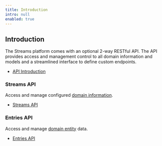 ```yaml
---
title: Introduction
intro: null
enabled: true
---
```


## Introduction

The Streams platform comes with an optional 2-way RESTful API. The API provides access and management control to all domain information and models and a streamlined interface to define custom endpoints.

- [API Introduction](/api/introduction)

### Streams API

Access and manage configured [domain information](streams#domain-information).

- [Streams API](/api/streams)

### Entries API

Access and manage [domain entity](streams#domain-entities) data.

- [Entries API](/api/entries)
